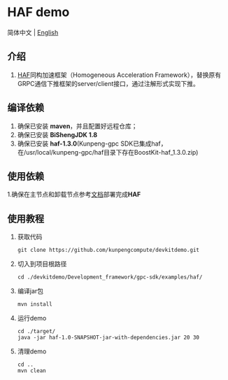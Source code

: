 # **HAF demo**

简体中文 | [English](README_en.md)

## 介绍

1. [HAF](https://www.hikunpeng.com/document/detail/zh/kunpengaccel/system-lib/ug-haf/kunpengaccel_haf_06_0002.html)同构加速框架（Homogeneous Acceleration Framework），替换原有GRPC通信下推框架的server/client接口，通过注解形式实现下推。

## 编译依赖

1. 确保已安装 **maven**，并且配置好远程仓库；
2. 确保已安装 **BiShengJDK 1.8**
3. 确保已安装 **haf-1.3.0**(Kunpeng-gpc SDK已集成haf，在/usr/local/kunpeng-gpc/haf目录下存在BoostKit-haf_1.3.0.zip)

## 使用依赖
1.确保在主节点和卸载节点参考[文档](https://www.hikunpeng.com/document/detail/zh/kunpengaccel/system-lib/ug-haf/kunpengaccel_haf_06_0012.html)部署完成**HAF**

## 使用教程

1. 获取代码

   ```shell
   git clone https://github.com/kunpengcompute/devkitdemo.git
   ```

2. 切入到项目根路径

   ```shell
   cd ./devkitdemo/Development_framework/gpc-sdk/examples/haf/
   ```

3. 编译jar包

   ```shell
   mvn install
   ```

4. 运行demo

   ```shell
   cd ./target/
   java -jar haf-1.0-SNAPSHOT-jar-with-dependencies.jar 20 30
   ```

5. 清理demo

   ```shell
   cd ..
   mvn clean
   ```
